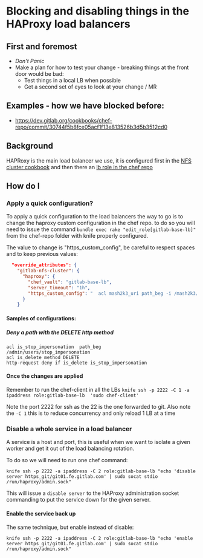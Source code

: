 # Blocking and disabling things in the HAProxy load balancers

## First and foremost

* *Don't Panic*
* Make a plan for how to test your change - breaking things at the front door would be bad:
  * Test things in a local LB when possible
  * Get a second set of eyes to look at your change / MR

## Examples - how we have blocked before:

* https://dev.gitlab.org/cookbooks/chef-repo/commit/30744f5b8fce05acf1f13e813526b3d5b3512cd0

## Background

HAPRoxy is the main load balancer we use, it is configured first in the
[NFS cluster cookbook](https://dev.gitlab.org/cookbooks/gitlab-nfs-cluster/blob/master/templates/default/haproxy.cfg.erb)
and then there an [lb role in the chef repo](https://dev.gitlab.org/cookbooks/chef-repo/blob/master/roles/gitlab-cluster-lb.json)

## How do I

### Apply a quick configuration?

To apply a quick configuration to the load balancers the way to go is to change the haproxy custom
configuration in the chef repo.
to do so you will need to issue the command `bundle exec rake "edit_role[gitlab-base-lb]"` from the
chef-repo folder with knife properly configured.

The value to change is "https_custom_config", be careful to respect spaces and to keep previous values:
``` json
  "override_attributes": {
    "gitlab-nfs-cluster": {
      "haproxy": {
        "chef_vault": "gitlab-base-lb",
        "server_timeout": "1h",
        "https_custom_config": "  acl mash2k3_uri path_beg -i /mash2k3/mash2k3-repository/raw/\n  http-request deny if mash2k3_uri\n"
      }
    }
```

#### Samples of configurations:

##### Deny a path with the DELETE http method

```
acl is_stop_impersonation  path_beg         /admin/users/stop_impersonation
acl is_delete method DELETE
http-request deny if is_delete is_stop_impersonation
```

#### Once the changes are applied

Remember to run the chef-client in all the LBs
`knife ssh -p 2222 -C 1 -a ipaddress role:gitlab-base-lb  'sudo chef-client'`

Note the port 2222 for ssh as the 22 is the one forwarded to git. Also note the `-C 1`
this is to reduce concurrency and only reload 1 LB at a time

### Disable a whole service in a load balancer

A service is a host and port, this is useful when we want to isolate a given worker and get it out of the load balancing rotation.

To do so we will need to run one chef command:

```
knife ssh -p 2222 -a ipaddress -C 2 role:gitlab-base-lb "echo 'disable server https_git/git01.fe.gitlab.com' | sudo socat stdio /run/haproxy/admin.sock"
```

This will issue a `disable server` to the HAProxy administration socket commanding to put the service down for the given server.

#### Enable the service back up

The same technique, but enable instead of disable:

```
knife ssh -p 2222 -a ipaddress -C 2 role:gitlab-base-lb "echo 'enable server https_git/git01.fe.gitlab.com' | sudo socat stdio /run/haproxy/admin.sock"
```
